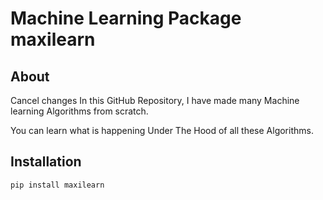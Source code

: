 # Machine Learning Package maxilearn

## About
Cancel changes
In this GitHub Repository, I have made many Machine learning Algorithms from scratch.

You can learn what is happening Under The Hood of all these Algorithms.

## Installation

```
pip install maxilearn
```